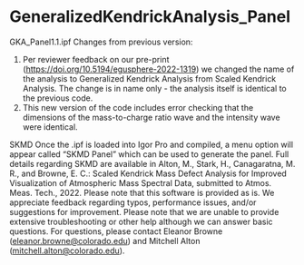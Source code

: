 # GeneralizedKendrickAnalysis_Panel

GKA_Panel1.1.ipf
Changes from previous version:
1) Per reviewer feedback on our pre-print (https://doi.org/10.5194/egusphere-2022-1319) we changed the name of the analysis to Generalized Kendrick Analysis from Scaled Kendrick Analysis. The change is in name only - the analysis itself is identical to the previous code. 
2) This new version of the code includes error checking that the dimensions of the mass-to-charge ratio wave and the intensity wave were identical.

SKMD
Once the .ipf is loaded into Igor Pro and compiled, a menu option will appear called “SKMD Panel” which can be used to generate the panel.
Full details regarding SKMD are available in 
Alton, M., Stark, H., Canagaratna, M. R., and Browne, E. C.: Scaled Kendrick Mass Defect Analysis for Improved Visualization of Atmospheric Mass Spectral Data, submitted to Atmos. Meas. Tech., 2022.
Please note that this software is provided as is. We appreciate feedback regarding typos, performance issues, and/or suggestions for improvement. Please note that we are unable to provide extensive troubleshooting or other help although we can answer basic questions. For questions, please contact Eleanor Browne (eleanor.browne@colorado.edu) and Mitchell Alton (mitchell.alton@colorado.edu).

